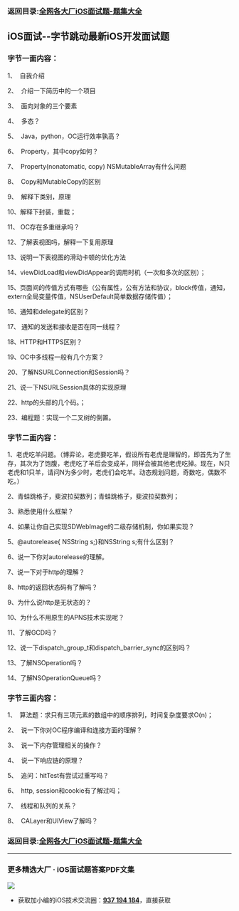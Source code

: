 ### 返回目录:[全网各大厂iOS面试题-题集大全](https://github.com/LGBamboo/iOS-Advanced)

## iOS面试--字节跳动最新iOS开发面试题

### 字节一面内容：

1、  自我介绍

2、  介绍一下简历中的一个项目

3、  面向对象的三个要素

4、  多态？

5、  Java，python，OC运行效率孰高？

6、  Property，其中copy如何？

7、  Property(nonatomatic, copy) NSMutableArray有什么问题

8、  Copy和MutableCopy的区别

9、  解释下类别，原理

10、解释下封装，重载；

11、 OC存在多重继承吗？

12、了解表视图吗，解释一下复用原理

13、说明一下表视图的滑动卡顿的优化方法

14、viewDidLoad和viewDidAppear的调用时机（一次和多次的区别）；

15、页面间的传值方式有哪些（公有属性，公有方法和协议，block传值，通知，extern全局变量传值，NSUserDefault简单数据存储传值）；

16、通知和delegate的区别？

17、 通知的发送和接收是否在同一线程？

18、HTTP和HTTPS区别？

19、OC中多线程一般有几个方案？

20、了解NSURLConnection和Session吗？

21、说一下NSURLSession具体的实现原理

22、http的头部的几个码。；

23、编程题：实现一个二叉树的倒置。

### 字节二面内容：

1、老虎吃羊问题。（博弈论，老虎要吃羊，假设所有老虎是理智的，即首先为了生存，其次为了饱腹，老虎吃了羊后会变成羊，同样会被其他老虎吃掉。现在，N只老虎和1只羊，请问N为多少时，老虎们会吃羊。动态规划问题，奇数吃，偶数不吃。）

2、青蛙跳格子，斐波拉契数列；青蛙跳格子，斐波拉契数列；

3、熟悉使用什么框架？

4、如果让你自己实现SDWebImage的二级存储机制，你如果实现？

5、@autorelease{ NSString s;}和NSString s;有什么区别？

6、说一下你对autorelease的理解。

7、说一下对于http的理解？

8、http的返回状态码有了解吗？

9、为什么说http是无状态的？

10、为什么不用原生的APNS技术实现呢？

11、了解GCD吗？

12、说一下dispatch_group_t和dispatch_barrier_sync的区别吗？

13、了解NSOperation吗？

14、了解NSOperationQueue吗？

### 字节三面内容：

1、  算法题：求只有三项元素的数组中的顺序排列，时间复杂度要求O(n)；

2、  说一下你对OC程序编译和连接方面的理解？

3、  说一下内存管理相关的操作？

4、  说一下响应链的原理？

5、  追问：hitTest有尝试过重写吗？

6、  http, session和cookie有了解过吗；

7、  线程和队列的关系？

8、  CALayer和UIView了解吗？

### 返回目录:[全网各大厂iOS面试题-题集大全](https://github.com/LGBamboo/iOS-Advanced)

***
### 更多精选大厂 · iOS面试题答案PDF文集

![](https://upload-images.jianshu.io/upload_images/17495317-e01b6f4e054727b7.png?imageMogr2/auto-orient/strip%7CimageView2/2/w/1240)
* 获取加小编的iOS技术交流圈：**[937 194 184](https://jq.qq.com/?_wv=1027&k=5PARXCI)**，直接获取
